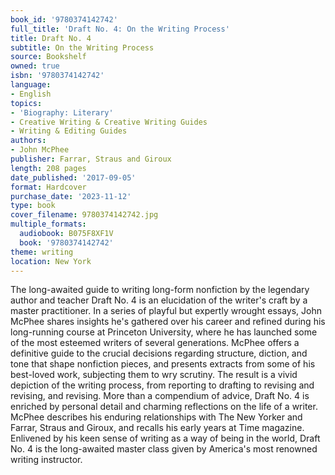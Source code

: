 ```yaml
---
book_id: '9780374142742'
full_title: 'Draft No. 4: On the Writing Process'
title: Draft No. 4
subtitle: On the Writing Process
source: Bookshelf
owned: true
isbn: '9780374142742'
language:
- English
topics:
- 'Biography: Literary'
- Creative Writing & Creative Writing Guides
- Writing & Editing Guides
authors:
- John McPhee
publisher: Farrar, Straus and Giroux
length: 208 pages
date_published: '2017-09-05'
format: Hardcover
purchase_date: '2023-11-12'
type: book
cover_filename: 9780374142742.jpg
multiple_formats:
  audiobook: B075F8XF1V
  book: '9780374142742'
theme: writing
location: New York
---
```

The long-awaited guide to writing long-form nonfiction by the legendary author and teacher
Draft No. 4 is an elucidation of the writer's craft by a master practitioner. In a series of playful but expertly wrought essays, John McPhee shares insights he's gathered over his career and refined during his long-running course at Princeton University, where he has launched some of the most esteemed writers of several generations. McPhee offers a definitive guide to the crucial decisions regarding structure, diction, and tone that shape nonfiction pieces, and presents extracts from some of his best-loved work, subjecting them to wry scrutiny. The result is a vivid depiction of the writing process, from reporting to drafting to revising and revising, and revising.
More than a compendium of advice, Draft No. 4 is enriched by personal detail and charming reflections on the life of a writer. McPhee describes his enduring relationships with The New Yorker and Farrar, Straus and Giroux, and recalls his early years at Time magazine. Enlivened by his keen sense of writing as a way of being in the world, Draft No. 4 is the long-awaited master class given by America's most renowned writing instructor.

